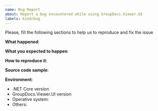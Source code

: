 ```yaml
---
name: Bug Report
about: Report a bug encountered while using GroupDocs.Viewer.UI
labels: kind/bug
---
```


<!-- Please use this template while reporting a bug and provide as much info as possible. Thanks!
-->

Please, fill the following sections to help us to reproduce and fix the issue

**What happened**:

**What you expected to happen**:

**How to reproduce it**:

**Source code sample**:

**Environment**:

- .NET Core version
- GroupDocs.Viewer.UI version
- Operative system:
- Others:
